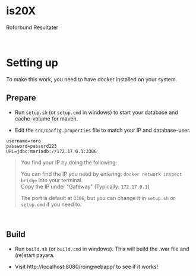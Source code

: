 # is20X
Roforbund Resultater


<br>

# Setting up
To make this work, you need to have docker installed on your system.


## Prepare
* Run `setup.sh` (or `setup.cmd` in windows) to start your database and cache-volume for maven.

* Edit the `src/config.properties` file to match your IP and database-user.
```
username=roro
password=passord123
URL=jdbc:mariadb://172.17.0.1:3306
```

> You find your IP by doing the following:   
> 
> You can find the IP you need by entering: `docker network inspect bridge` into your terminal.    
> Copy the IP under "Gateway" (Typically: `172.17.0.1`)    
> 
> The port is default at `3306`, but you can change it in `setup.sh` or `setup.cmd` if you need to.    

<br>

## Build

* Run `build.sh` (or `build.cmd` in windows). This will build the .war file and (re)start payara.

* Visit http://localhost:8080/roingwebapp/ to see if it works!
